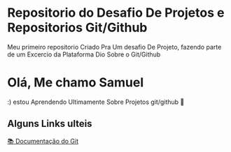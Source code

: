# Repositorio do Desafio De Projetos e Repositorios Git/Github


Meu primeiro repositorio Criado Pra Um desafio De Projeto, fazendo parte de um Excercio da Plataforma Dio Sobre o Git/Github

# Olá, Me chamo Samuel #
  :) estou Aprendendo Ultimamente Sobre Projetos git/github 👋


## Alguns Links ulteis 
[  📚  Documentação do Git  ](https://git-scm.com/docs/git/pt_BR)
